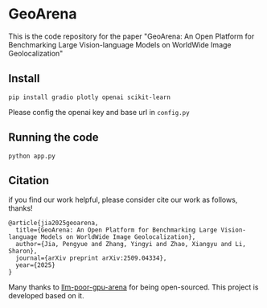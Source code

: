 # GeoArena

This is the code repository for the paper "GeoArena: An Open Platform for Benchmarking Large Vision-language Models on WorldWide Image Geolocalization"

## Install

```
pip install gradio plotly openai scikit-learn
```

Please config the openai key and base url in `config.py`

## Running the code

```
python app.py
```

## Citation

if you find our work helpful, please consider cite our work as follows, thanks!

```
@article{jia2025geoarena,
  title={GeoArena: An Open Platform for Benchmarking Large Vision-language Models on WorldWide Image Geolocalization},
  author={Jia, Pengyue and Zhang, Yingyi and Zhao, Xiangyu and Li, Sharon},
  journal={arXiv preprint arXiv:2509.04334},
  year={2025}
}
```

Many thanks to [llm-poor-gpu-arena](https://huggingface.co/spaces/k-mktr/gpu-poor-llm-arena) for being open-sourced. This project is developed based on it.
